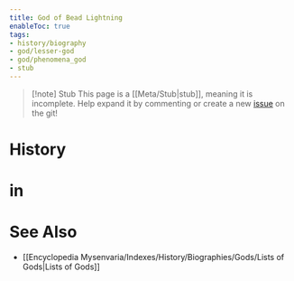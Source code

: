 ```yaml
---
title: God of Bead Lightning
enableToc: true
tags:
- history/biography
- god/lesser-god
- god/phenomena_god
- stub
---
```


> [!note] Stub
> This page is a [[Meta/Stub|stub]], meaning it is incomplete. Help expand it by commenting or create a new [issue](https://github.com/RagtimeGal/quartz--encyclopedia-mysenvaria/issues/new/choose) on the git!


# History

# [](Meta/Stubs.md)in

# See Also
- [[Encyclopedia Mysenvaria/Indexes/History/Biographies/Gods/Lists of Gods|Lists of Gods]]
